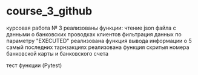# course_3_github
курсовая работа № 3 
реализованы функции: 
чтение json файла с данными о банковских проводках клиентов фильтрация данных по параметру "EXECUTED" 
реализована функция вывода информации о 5 самый последних тарнзакциях 
реализована функция скритыя номера банковской карты и банковского счета

тест функции (Pytest)
